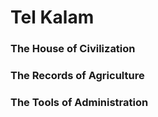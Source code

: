 # Tel Kalam

### The House of Civilization

### The Records of Agriculture

### The Tools of Administration